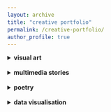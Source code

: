 ```yaml
---
layout: archive
title: "creative portfolio"
permalink: /creative-portfolio/
author_profile: true
---
```


<!---visual art---> 

<details>
  <summary><b>visual art</b></summary>
<img src="../images/good girl.jpeg" alt="sketch of a swedish vallhund wearing a blue t-shirt with text 'you deserve all the not-so-sweet (cake emoji) in the universe'">
<br><br>
<b><i>good girl</i></b>, 2023. ink on A4 sketchbook paper and digital drawing. produced for mom's birthday.
<br><br>
<img src="../images/bridge of sighs.jpeg" alt="black-and-white sketch of oxford's bridge of sighs">
<br><br>
<b><i>bridge of sighs</i></b>, 2023. ink on A5 card and limited prints.
<br><br>
<img src="../images/the gentleman.jpeg" alt="black-and-white sketch of an anteater in a bow tie talking to a group of ants. the anteater says 'hey how do I look? I'm meeting a date at this buffet tonight!'">
<br><br>
<b><i>the gentleman</i></b>, 2023. ink and highlighter on postcard. produced in support of Sobell House Hospice's <a href="https://sobellhouse.org/get-involved/my-lovely-postcards/" target="_blank">art auction</a> to fundraise for hospice care training for nurses.
<br><br>
<img src="../images/初一.png" alt="black-and-white sketch of a kitten clinging onto my mom's clothing">
<br><br>
<b><i>初一</i></b>, 2022. ink on printer paper.
<br><br>
<img src="../images/birchington-on-sea.png" alt="black-and-white sketch of the kent coast">
<br><br>
<b><i>birchington-on-sea</i></b>, 2021. ink on A4 card. 
<br><br>
<img src="../images/two boys.jpeg" alt="black-and-white sketch of two preteen boys smiling">
<br><br>
<b><i>two boys</i></b>, 2020. ink on A4 card. produced in support of MedSupplyDrive UK's <a href="https://www.youtube.com/watch?v=gPJOg4k1Zp4" target="_blank">art auction</a> to fundraise for protective equipment for healthcare workers during COVID-19.
<br><br>
<img src="../images/lights will guide you home.jpeg" alt="black-and-white sketch of london's BT tower viewed from a nearby street">
<br><br>
<b><i>lights will guide you home</i></b>, 2020. ink on A4 card and limited prints.
<br><br>
<img src="../images/al-qahira.jpeg" alt="black-and-white sketch of a brother and sister staring at the camera in cairo with a backdrop of local architecture">
<br><br>
<b><i>al-qahira</i></b>, 2019. ink on A3 card.
<br><br>
<img src="../images/bent, not broken.jpeg" alt="black-and-white sketch of a scoliosis brace (corset) with a variety of juvenile motivational messages on its front">
<br><br>
<b><i>bent, not broken</i></b>, 2019. ink on A3 card.
<br><br>
<img src="../images/profit over patient.jpeg" alt="sketch of a young woman bent over with a series of ferocious surgical tools drilling into her">
<br><br>
<b><i>profit over patient</i></b>, 2019. ink, graphite, and colour pencil on A3 card.
<br><br>
<img src="../images/patient journey.jpeg" alt="sketch of a series of objects aligned in the shape of a curved spine">
<br><br>
<b><i>patient journey</i></b>, 2019. marker and ink on A3 card.
<br><br>
<img src="../images/cultural field studies.jpeg" alt="sketch of an open suitcase with a guitar and miscellaneous essentials">
<br><br>
<b><i>cultural field studies</i></b>, 2018. ink, marker, and colour pencil on A3 card.
<br><br>
<img src="../images/left behind.jpeg" alt="sketch of a deer/wildebeest skull">
<br><br>
<b><i>left behind</i></b>, 2018. graphite on A4 card.
<br><br>
<img src="../images/self-portrait.jpeg" alt="sketch of yaning, a teenage chinese woman in glasses staring intently at the camera">
<br><br>
<b><i>self-portrait</i></b>, 2017. graphite on A4 card.
</details> 
<br>

<!---multimedia stories---> 

<details>
  <summary><b>multimedia stories</b></summary> 
  <b>media title</b>
<iframe width="560" height="315" src="https://www.youtube.com/embed/7rAOULkXF6U?si=NxeW05YscUv2_LUT" title="YouTube video player" frameborder="0" allow="accelerometer; autoplay; clipboard-write; encrypted-media; gyroscope; picture-in-picture; web-share" allowfullscreen></iframe>
</details> 
<br>

<!---poetry---> 

<details>
  <summary><b>poetry</b></summary> 
  <details>
  <summary><b>- there is the home key</b> april 2023</summary> 
  <br>
I struck my first note and the room’s silence swelled
from the antiseptic dispenser hazard-red on the wall 
to the reception’s almost-spring bouquets – there
you were cradling your coffee cup with not a word 
to each other or me and I tuned and wondered
how you knew her and if you awoke together
and for how long and who you kept vigil for
and how to spell their name and how you
spoke the name only you knew them by
and where sundays mostly found them.

During the chorus I looked up – there
you were holding your little one up high
and our eyes drew together and I sparkled 
with mine and I turned the page wondering
how many nursery rhymes covered the miles
to here where he sits taller than your sighs
on your shoulders ever-enchanted by your
smiling bright and what that smile had 
swallowed from words too wide 
to unknowns that seemed always wider.

I reached the softest section – there
you were as the double doors gave way
to the figures who carried you into their
flashing carriage in the middle of supper
with your reading specs and today’s paper
and I let the strings ring and wondered
what the table you just set was like —
the one they wrested you from tonight
as you sat in garments you thought
only your home would keep in sight.

In a music theory class I left long ago
they called home the key you depart from 
and the one landing your stories safe so
let me stop my wondering and tell this story
so this hazard-red room may feel like another
and if you listen for a second with a stranger
I may stop your unknowns from growing wider
and when I strike my last note in the final measure
to dismiss the wailing carriages that flicker – there
is the home key and we will come home together.

  </details>
</details>
<br>

<!---data visualisation---> 

<details>
  <summary><b>data visualisation</b></summary> 
xxx
</details>



